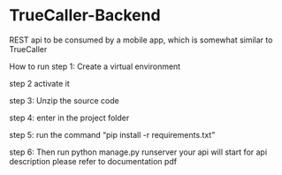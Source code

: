 # TrueCaller-Backend
REST api to be consumed by a mobile app, which is somewhat similar to TrueCaller 


How to run 
step 1: Create a virtual environment 

step 2 activate it

step 3: Unzip the source code 

step 4: enter in the project folder 

step 5: run the command “pip install -r requirements.txt”

step 6: Then run python manage.py runserver your api will start for api description please refer to documentation pdf
